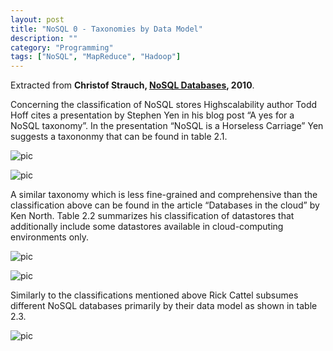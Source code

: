 ```yaml
---
layout: post
title: "NoSQL 0 - Taxonomies by Data Model"
description: ""
category: "Programming"
tags: ["NoSQL", "MapReduce", "Hadoop"]
---
```


Extracted from **Christof Strauch, [NoSQL Databases](http://www.christof-strauch.de/nosqldbs.pdf), 2010**.

Concerning the classification of NoSQL stores Highscalability author Todd Hoff cites a presentation by Stephen Yen in his blog post “A yes for a NoSQL taxonomy”. In the presentation “NoSQL is a Horseless Carriage” Yen suggests a taxononmy that can be found in table 2.1.

![pic](https://dl-web.dropbox.com/get/Blog/Selection_002.png?w=AAAbyWJg2je8STxoa8MxJ8U_VPUgNRXBKlOJTs-Dg_dxfg)

![pic](https://dl-web.dropbox.com/get/Blog/Selection_003.png?w=AAANxMlJcae4xU8w5APa8N7i8jaxuiAA89CkcU_qN_ohXQ)

A similar taxonomy which is less fine-grained and comprehensive than the classification above can be found in the article “Databases in the cloud” by Ken North. Table 2.2 summarizes his classification of datastores that additionally include some datastores available in cloud-computing environments only.

![pic](https://dl-web.dropbox.com/get/Blog/Selection_004.png?w=AACl75sRaOGra5ydWeWwFwecbHENPmmEmuAeLuJU_Vsj-g)

![pic](https://dl-web.dropbox.com/get/Blog/Selection_005.png?w=AADCDlBWAlcBmc1hDRo8q9PfINOXWGJOpPrF82MvoNKuRg)

Similarly to the classifications mentioned above Rick Cattel subsumes different NoSQL databases primarily by their data model as shown in table 2.3.

![pic](https://dl-web.dropbox.com/get/Blog/Selection_006.png?w=AAApqCcoMboWrFLraS1vxP07rPX0NBs2r0jcngur7T4arQ)